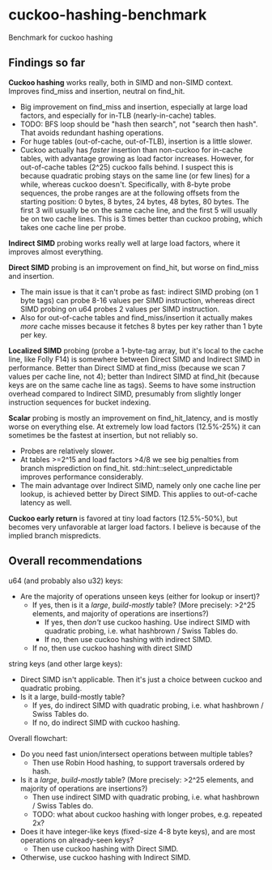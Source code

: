 # cuckoo-hashing-benchmark
Benchmark for cuckoo hashing

## Findings so far

**Cuckoo hashing** works really, both in SIMD and non-SIMD context. Improves find_miss and insertion, neutral on find_hit.
* Big improvement on find_miss and insertion, especially at large load factors, and especially for in-TLB (nearly-in-cache) tables.
* TODO: BFS loop should be "hash then search", not "search then hash". That avoids redundant hashing operations.
* For huge tables (out-of-cache, out-of-TLB), insertion is a little slower.
* Cuckoo actually has *faster* insertion than non-cuckoo for in-cache tables, with advantage growing as load factor increases. However, for out-of-cache tables (2^25) cuckoo falls behind. I suspect this is because quadratic probing stays on the same line (or few lines) for a while, whereas cuckoo doesn't. Specifically, with 8-byte probe sequences, the probe ranges are at the following offsets from the starting position: 0 bytes, 8 bytes, 24 bytes, 48 bytes, 80 bytes. The first 3 will usually be on the same cache line, and the first 5 will usually be on two cache lines. This is 3 times better than cuckoo probing, which takes one cache line per probe.

**Indirect SIMD** probing works really well at large load factors, where it improves almost everything. 

**Direct SIMD** probing is an improvement on find_hit, but worse on find_miss and insertion.
* The main issue is that it can't probe as fast: indirect SIMD probing (on 1 byte tags) can probe 8-16 values per SIMD instruction, whereas direct SIMD probing on u64 probes 2 values per SIMD instruction. 
* Also for out-of-cache tables and find_miss/insertion it actually makes *more* cache misses because it fetches 8 bytes per key rather than 1 byte per key.

**Localized SIMD** probing (probe a 1-byte-tag array, but it's local to the cache line, like Folly F14) is somewhere between Direct SIMD and Indirect SIMD in performance. Better than Direct SIMD at find_miss (because we scan 7 values per cache line, not 4); better than Indirect SIMD at find_hit (because keys are on the same cache line as tags). Seems to have some instruction overhead compared to Indirect SIMD, presumably from slightly longer instruction sequences for bucket indexing.

**Scalar** probing is mostly an improvement on find_hit_latency, and is mostly worse on everything else. At extremely low load factors (12.5%-25%) it can sometimes be the fastest at insertion, but not reliably so.
* Probes are relatively slower.
* At tables >=2^15 and load factors >4/8 we see big penalties from branch misprediction on find_hit. std::hint::select_unpredictable improves performance considerably.
* The main advantage over Indirect SIMD, namely only one cache line per lookup, is achieved better by Direct SIMD. This applies to out-of-cache latency as well.

**Cuckoo early return** is favored at tiny load factors (12.5%-50%), but becomes very unfavorable at larger load factors. I believe is because of the implied branch mispredicts.

## Overall recommendations

u64 (and probably also u32) keys:
* Are the majority of operations unseen keys (either for lookup or insert)?
  * If yes, then is it a *large*, *build-mostly* table? (More precisely: >2^25 elements, and majority of operations are insertions?)
    * If yes, then *don't* use cuckoo hashing. Use indirect SIMD with quadratic probing, i.e. what hashbrown / Swiss Tables do.
    * If no, then use cuckoo hashing with indirect SIMD.
  * If no, then use cuckoo hashing with direct SIMD

string keys (and other large keys):
* Direct SIMD isn't applicable. Then it's just a choice between cuckoo and quadratic probing.
* Is it a large, build-mostly table?
  * If yes, do indirect SIMD with quadratic probing, i.e. what hashbrown / Swiss Tables do.
  * If no, do indirect SIMD with cuckoo hashing.

Overall flowchart:
* Do you need fast union/intersect operations between multiple tables?
  * Then use Robin Hood hashing, to support traversals ordered by hash.
* Is it a *large*, *build-mostly* table? (More precisely: >2^25 elements, and majority of operations are insertions?)
  * Then use indirect SIMD with quadratic probing, i.e. what hashbrown / Swiss Tables do.
  * TODO: what about cuckoo hashing with longer probes, e.g. repeated 2x?
* Does it have integer-like keys (fixed-size 4-8 byte keys), and are most operations on already-seen keys?
  * Then use cuckoo hashing with Direct SIMD.
* Otherwise, use cuckoo hashing with Indirect SIMD.